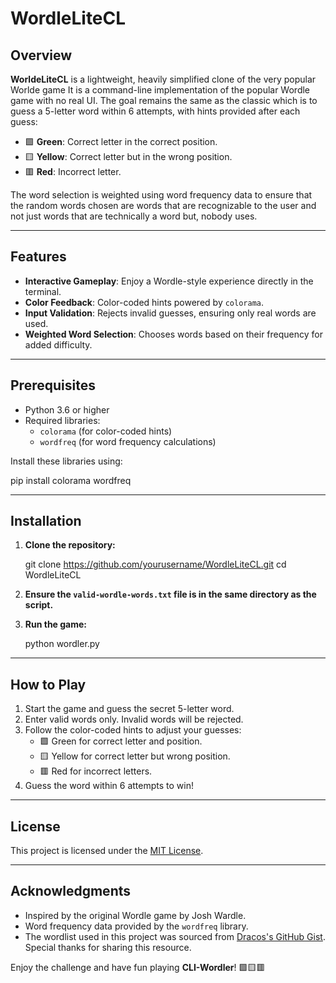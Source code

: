# **WordleLiteCL**

## **Overview**

**WorldeLiteCL** is a lightweight, heavily simplified clone of the very popular Worlde game It is a command-line implementation of the popular Wordle game with no real UI. The goal remains the same as the classic which is to guess a 5-letter word within 6 attempts, with hints provided after each guess:

* 🟩 **Green**: Correct letter in the correct position.  
* 🟨 **Yellow**: Correct letter but in the wrong position.  
* 🟥 **Red**: Incorrect letter.

The word selection is weighted using word frequency data to ensure that the random words chosen are words that are recognizable to the user and not just words that are technically a word but, nobody uses.

---

## **Features**

* **Interactive Gameplay**: Enjoy a Wordle-style experience directly in the terminal.  
* **Color Feedback**: Color-coded hints powered by `colorama`.  
* **Input Validation**: Rejects invalid guesses, ensuring only real words are used.  
* **Weighted Word Selection**: Chooses words based on their frequency for added difficulty.

---

## **Prerequisites**

* Python 3.6 or higher  
* Required libraries:  
  * `colorama` (for color-coded hints)  
  * `wordfreq` (for word frequency calculations)

Install these libraries using:

pip install colorama wordfreq

---

## **Installation**

1. **Clone the repository:**

   	git clone https://github.com/yourusername/WordleLiteCL.git cd WordleLiteCL

2. **Ensure the `valid-wordle-words.txt` file is in the same directory as the script.**  
3. **Run the game:**

   python wordler.py

---

## **How to Play**

1. Start the game and guess the secret 5-letter word.  
2. Enter valid words only. Invalid words will be rejected.  
3. Follow the color-coded hints to adjust your guesses:  
   * 🟩 Green for correct letter and position.  
   * 🟨 Yellow for correct letter but wrong position.  
   * 🟥 Red for incorrect letters.  
4. Guess the word within 6 attempts to win\!

---

## **License**

This project is licensed under the [MIT License](https://chatgpt.com/c/LICENSE).

---

## **Acknowledgments**

* Inspired by the original Wordle game by Josh Wardle.  
* Word frequency data provided by the `wordfreq` library.  
* The wordlist used in this project was sourced from [Dracos's GitHub Gist](https://gist.github.com/dracos/dd0668f281e685bad51479e5acaadb93). Special thanks for sharing this resource.

Enjoy the challenge and have fun playing **CLI-Wordler**\! 🟩🟨🟥

